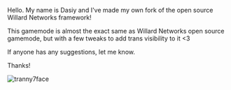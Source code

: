 Hello. My name is Dasiy and I've made my own fork of the open source Willard Networks framework!

This gamemode is almost the exact same as Willard Networks open source gamemode, but with a few tweaks to add trans visibility to it <3

If anyone has any suggestions, let me know. 

Thanks!

![tranny7face](https://github.com/user-attachments/assets/381d5171-9bd2-4096-bffc-7e7d9df026c5)
